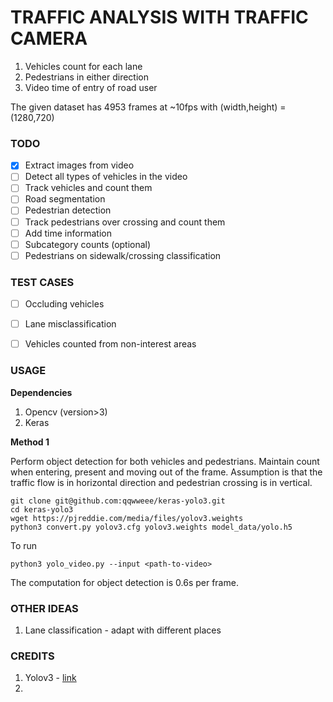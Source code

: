 # TRAFFIC ANALYSIS WITH TRAFFIC CAMERA

1. Vehicles count for each lane
2. Pedestrians in either direction
3. Video time of entry of road user

The given dataset has 4953 frames at ~10fps with (width,height) = (1280,720)

### TODO
- [x] Extract images from video
- [ ] Detect all types of vehicles in the video
- [ ] Track vehicles and count them
- [ ] Road segmentation
- [ ] Pedestrian detection
- [ ] Track pedestrians over crossing and count them
- [ ] Add time information
- [ ] Subcategory counts (optional)
- [ ] Pedestrians on sidewalk/crossing classification

### TEST CASES
- [ ] Occluding vehicles
- [ ] Lane misclassification
- [ ] Vehicles counted from non-interest areas




### USAGE
**Dependencies**
1. Opencv (version>3)
2. Keras

**Method 1**

Perform object detection for both vehicles and pedestrians. Maintain count when entering, present and moving out of the frame. Assumption is that the traffic flow is in horizontal direction and pedestrian crossing is in vertical.
```
git clone git@github.com:qqwweee/keras-yolo3.git
cd keras-yolo3
wget https://pjreddie.com/media/files/yolov3.weights
python3 convert.py yolov3.cfg yolov3.weights model_data/yolo.h5
```
To run
```
python3 yolo_video.py --input <path-to-video>
```
The computation for object detection is 0.6s per frame.

### OTHER IDEAS
1. Lane classification - adapt with different places 

### CREDITS
1. Yolov3 - [link](https://github.com/pjreddie/darknet)
2. 